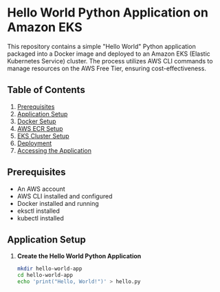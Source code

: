 # Hello World Python Application on Amazon EKS

This repository contains a simple "Hello World" Python application packaged into a Docker image and deployed to an Amazon EKS (Elastic Kubernetes Service) cluster. The process utilizes AWS CLI commands to manage resources on the AWS Free Tier, ensuring cost-effectiveness.

## Table of Contents

1. [Prerequisites](#prerequisites)
2. [Application Setup](#application-setup)
3. [Docker Setup](#docker-setup)
4. [AWS ECR Setup](#aws-ecr-setup)
5. [EKS Cluster Setup](#eks-cluster-setup)
6. [Deployment](#deployment)
7. [Accessing the Application](#accessing-the-application)

## Prerequisites

- An AWS account
- AWS CLI installed and configured
- Docker installed and running
- eksctl installed
- kubectl installed

## Application Setup

1. **Create the Hello World Python Application**

   ```bash
   mkdir hello-world-app
   cd hello-world-app
   echo 'print("Hello, World!")' > hello.py
